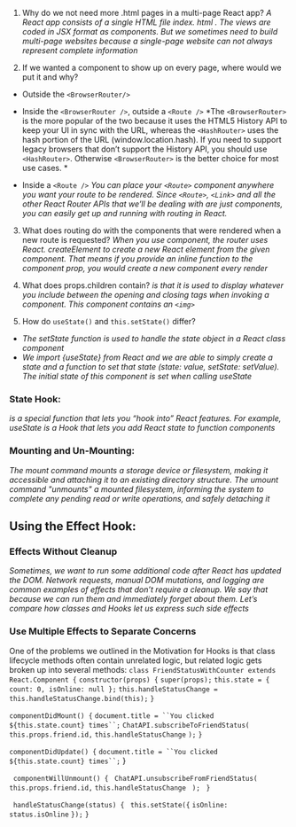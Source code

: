 1. Why do we not need more .html pages in a multi-page React app?
*A React app consists of a single HTML file index. html . The views are coded in JSX format as components. But we sometimes need to build multi-page websites because a single-page website can not always represent complete information*

2. If we wanted a component to show up on every page, where would we put it and why?
- Outside the `<BrowserRouter/>`
- Inside the `<BrowserRouter />`, outside a `<Route />`
*The `<BrowserRouter>` is the more popular of the two because it uses the HTML5 History API to keep your UI in sync with the URL, whereas the `<HashRouter>` uses the hash portion of the URL (window.location.hash). If you need to support legacy browsers that don’t support the History API, you should use `<HashRouter>`. Otherwise `<BrowserRouter>` is the better choice for most use cases. *

- Inside a `<Route />`
*You can place your `<Route>` component anywhere you want your route to be rendered. Since `<Route>`, `<Link>` and all the other React Router APIs that we’ll be dealing with are just components, you can easily get up and running with routing in React.*

3. What does routing do with the components that were rendered when a new route is requested?
*When you use component, the router uses React. createElement to create a new React element from the given component. That means if you provide an inline function to the component prop, you would create a new component every render*

4. What does props.children contain?
*is that it is used to display whatever you include between the opening and closing tags when invoking a component. This component contains an `<img>`*

5. How do `useState()` and `this.setState()` differ?
- *The setState function is used to handle the state object in a React class component*
- *We import {useState} from React and we are able to simply create a state and a function to set that state (state: value, setState: setValue). The initial state of this component is set when calling useState*

### State Hook:
*is a special function that lets you “hook into” React features. For example, useState is a Hook that lets you add React state to function components*

### Mounting and Un-Mounting:
*The mount command mounts a storage device or filesystem, making it accessible and attaching it to an existing directory structure. The umount command "unmounts" a mounted filesystem, informing the system to complete any pending read or write operations, and safely detaching it*

## Using the Effect Hook:

### Effects Without Cleanup
*Sometimes, we want to run some additional code after React has updated the DOM. Network requests, manual DOM mutations, and logging are common examples of effects that don’t require a cleanup. We say that because we can run them and immediately forget about them. Let’s compare how classes and Hooks let us express such side effects*

### Use Multiple Effects to Separate Concerns
One of the problems we outlined in the Motivation for Hooks is that class lifecycle methods often contain unrelated logic, but related logic gets broken up into several methods:
`class FriendStatusWithCounter extends React.Component {`
  `constructor(props) {`
    `super(props);`
    `this.state = { count: 0, isOnline: null };`
    `this.handleStatusChange = this.handleStatusChange.bind(this);`
  `}`

  `componentDidMount() {`
    `document.title = ``You clicked ${this.state.count} times``;`
    `ChatAPI.subscribeToFriendStatus(`
      `this.props.friend.id,`
      `this.handleStatusChange`
    `);`
  `}`

  `componentDidUpdate() {`
    `document.title = ``You clicked ${this.state.count} times``;`
  }

 ` componentWillUnmount() {`
   ` ChatAPI.unsubscribeFromFriendStatus(`
      `this.props.friend.id,`
      `this.handleStatusChange`
   ` );`
 ` }`

 ` handleStatusChange(status) {`
   ` this.setState({`
      `isOnline: status.isOnline`
    `});`
  `}`




